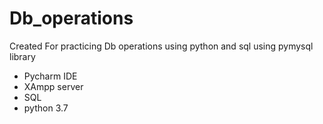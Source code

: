 # Db_operations

Created For practicing Db operations using python and sql using pymysql library

* Pycharm IDE
* XAmpp server
* SQL
* python 3.7